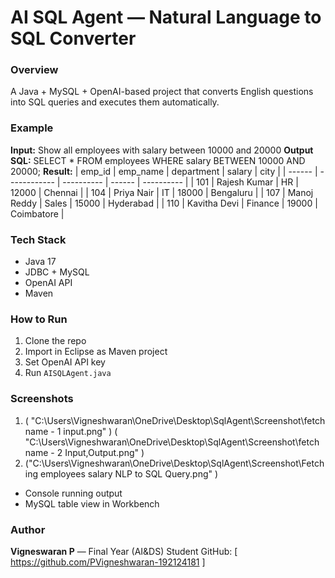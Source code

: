 #  AI SQL Agent — Natural Language to SQL Converter

### Overview
A Java + MySQL + OpenAI-based project that converts English questions into SQL queries and executes them automatically.

### Example
**Input:** Show all employees with salary between 10000 and 20000
**Output SQL:** SELECT * FROM employees WHERE salary BETWEEN 10000 AND 20000;
**Result:**
| emp_id | emp_name     | department | salary | city       |
| ------ | ------------ | ---------- | ------ | ---------- |
| 101    | Rajesh Kumar | HR         | 12000  | Chennai    |
| 104    | Priya Nair   | IT         | 18000  | Bengaluru  |
| 107    | Manoj Reddy  | Sales      | 15000  | Hyderabad  |
| 110    | Kavitha Devi | Finance    | 19000  | Coimbatore |

### Tech Stack
- Java 17
- JDBC + MySQL
- OpenAI API
- Maven

### How to Run
1. Clone the repo  
2. Import in Eclipse as Maven project  
3. Set OpenAI API key  
4. Run `AISQLAgent.java`

### Screenshots
1. (  "C:\Users\Vigneshwaran\OneDrive\Desktop\SqlAgent\Screenshot\fetch name - 1 input.png" )
   (  "C:\Users\Vigneshwaran\OneDrive\Desktop\SqlAgent\Screenshot\fetch name - 2 Input,Output.png"  )
2. ("C:\Users\Vigneshwaran\OneDrive\Desktop\SqlAgent\Screenshot\Fetching employees salary NLP to SQL Query.png" )  
- Console running output  
- MySQL table view in Workbench

### Author
**Vigneswaran P** — Final Year (AI&DS) Student 
GitHub: [ https://github.com/PVigneshwaran-192124181 ]
